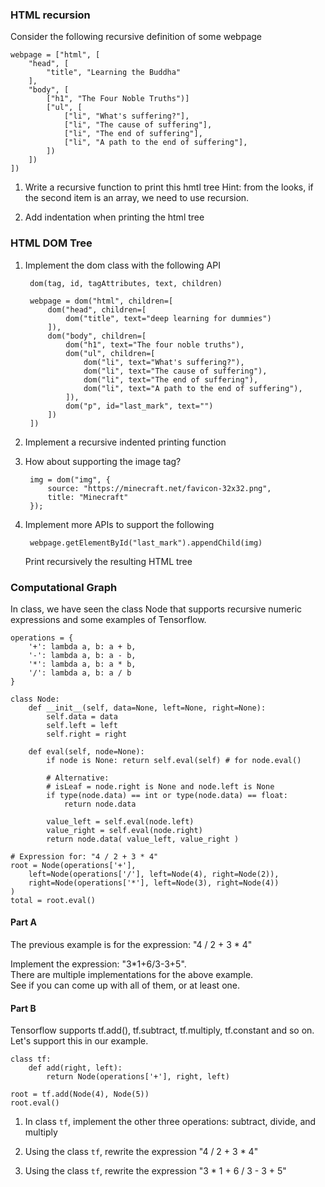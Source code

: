 
### HTML recursion

Consider the following recursive definition of some webpage

    webpage = ["html", [
        "head", [
            "title", "Learning the Buddha"
        ],
        "body", [
            ["h1", "The Four Noble Truths")]
            ["ul", [
                ["li", "What's suffering?"],
                ["li", "The cause of suffering"],
                ["li", "The end of suffering"],
                ["li", "A path to the end of suffering"],
            ])
        ])
    ])

1. Write a recursive function to print this hmtl tree
    Hint: from the looks, if the second item is an array, we need to use recursion.

2. Add indentation when printing the html tree


### HTML DOM Tree

1. Implement the dom class with the following API

        dom(tag, id, tagAttributes, text, children)

        webpage = dom("html", children=[
            dom("head", children=[
                dom("title", text="deep learning for dummies")
            ]),
            dom("body", children=[
                dom("h1", text="The four noble truths"),
                dom("ul", children=[
                    dom("li", text="What's suffering?"),
                    dom("li", text="The cause of suffering"),
                    dom("li", text="The end of suffering"),
                    dom("li", text="A path to the end of suffering"),
                ]),
                dom("p", id="last_mark", text="")
            ])
        ])

2. Implement a recursive indented printing function

3. How about supporting the image tag?

        img = dom("img", {
            source: "https://minecraft.net/favicon-32x32.png",
            title: "Minecraft"
        });

4. Implement more APIs to support the following

        webpage.getElementById("last_mark").appendChild(img)

    Print recursively the resulting HTML tree


### Computational Graph

In class, we have seen the class Node that supports recursive numeric expressions and some examples of Tensorflow.

    operations = {
        '+': lambda a, b: a + b,
        '-': lambda a, b: a - b,
        '*': lambda a, b: a * b,
        '/': lambda a, b: a / b
    }

    class Node:
        def __init__(self, data=None, left=None, right=None):
            self.data = data
            self.left = left
            self.right = right

        def eval(self, node=None):
            if node is None: return self.eval(self) # for node.eval()

            # Alternative:
            # isLeaf = node.right is None and node.left is None
            if type(node.data) == int or type(node.data) == float:
                return node.data

            value_left = self.eval(node.left)
            value_right = self.eval(node.right)
            return node.data( value_left, value_right )

    # Expression for: "4 / 2 + 3 * 4"
    root = Node(operations['+'],
        left=Node(operations['/'], left=Node(4), right=Node(2)),
        right=Node(operations['*'], left=Node(3), right=Node(4))
    )
    total = root.eval()

#### Part A

The previous example is for the expression: "4 / 2 + 3 * 4"

Implement the expression: "3*1+6/3-3+5".<br>
There are multiple implementations for the above example.<br>
See if you can come up with all of them, or at least one.


#### Part B

Tensorflow supports tf.add(), tf.subtract, tf.multiply, tf.constant and so on.
Let's support this in our example.

    class tf:
        def add(right, left):
            return Node(operations['+'], right, left)

    root = tf.add(Node(4), Node(5))
    root.eval()

1) In class `tf`, implement the other three operations: subtract, divide, and multiply

2) Using the class `tf`, rewrite the expression "4 / 2 + 3 * 4"

3) Using the class `tf`, rewrite the expression "3 * 1 + 6 / 3 - 3 + 5"

